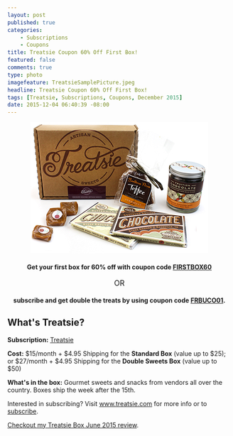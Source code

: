 ```yaml
---
layout: post
published: true
categories: 
    - Subscriptions
    - Coupons
title: Treatsie Coupon 60% Off First Box!
featured: false
comments: true
type: photo
imagefeature: TreatsieSamplePicture.jpeg
headline: Treatsie Coupon 60% Off First Box!
tags: [Treatsie, Subscriptions, Coupons, December 2015]
date: 2015-12-04 06:40:39 -08:00
---
```


<center><a href="http://fbuy.me/co5XW" target="_blank">
<img src="/images/TreatsieSamplePicture.jpeg" border="0" style="border:none;max-width:100%;" alt="Treatsie Subscription Box" />
</a></center>

<center><H4>Get your first box for 60% off with coupon code <a href="http://fbuy.me/co5XW" target="_blank">FIRSTBOX60</a></H4></center>
<p><center><big>OR</big></center></p> 
<center><H4>subscribe and get double the treats by using coupon code <a href="http://fbuy.me/co5XW" target="_blank">FRBUCO01</a>.</H4></center>

<H2>What's Treatsie?</H2>
<p><b>Subscription:</b> <a href="http://fbuy.me/co5XW" target="_blank">Treatsie</a></p>
<p><b>Cost:</b> $15/month + $4.95 Shipping for the <b>Standard Box</b> (value up to $25); or $27/month + $4.95 Shipping for the <b>Double Sweets Box</b> (value up to $50)</p>
<p><b>What's in the box:</b> Gourmet sweets and snacks from vendors all over the country. Boxes ship the week after the 15th.</p>

<p>Interested in subscribing? Visit <a href="http://fbuy.me/co5XW" target="_blank">www.treatsie.com</a> for more info or to <a href="http://fbuy.me/co5XW" target="_blank">subscribe</a>.</p>
<p><i class="icon-arrow-right"></i><a href="http://whatsupmailbox.com/subscriptions/reviews/Treatsie-Subscription-Box-Review-June-2105/" target="_blank"> Checkout my Treatsie Box June 2015 review</a>.</p>

